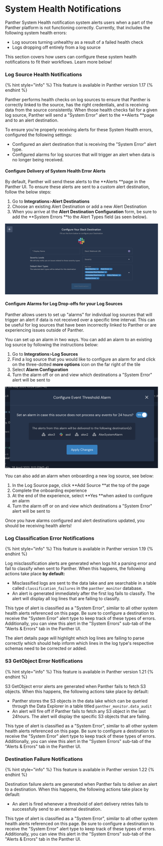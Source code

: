 # System Health Notifications

Panther System Health notification system alerts users when a part of the Panther platform is not functioning correctly. Currently, that includes the following system health errors:

* Log sources turning unhealthy as a result of a failed health check
* Logs dropping off entirely from a log source

This section covers how users can configure these system health notifications to fit their workflows. Learn more below!

### Log Source Health Notifications

{% hint style="info" %}
This feature is available in Panther version 1.17
{% endhint %}

Panther performs health checks on log sources to ensure that Panther is correctly linked to the source, has the right credentials, and is receiving data from the source consistently. When those health checks fail for a given log source, Panther will send a "System Error" alert to the **Alerts **page and to an alert destination.

To ensure you're properly receiving alerts for these System Health errors, configured the following settings:

* Configured an alert destination that is receiving the "System Error" alert type.
* Configured alarms for log sources that will trigger an alert when data is no longer being received.

#### Configure Delivery of System Health Error Alerts

By default, Panther will send these alerts to the **Alerts **page in the Panther UI. To ensure these alerts are sent to a custom alert destination, follow the below steps:

1. Go to **Integrations**>**Alert Destinations**
2. Choose an existing Alert Destination or add a new Alert Destination
3. When you arrive at the **Alert Destination Configuration** form, be sure to add the **System Errors **to the Alert Types field (as seen below).

![](<../../../.gitbook/assets/image (1).png>)

#### Configure Alarms for Log Drop-offs for your Log Sources

Panther allows users to set up "alarms" for individual log sources that will trigger an alert if data is not received over a specific time interval. This can be useful for log sources that have been incorrectly linked to Panther or are experiencing issues outside of Panther. 

You can set up an alarm in two ways. You can add an alarm to an existing log source by following the instructions below:

1.  Go to **Integrations**>**Log Sources**
2. Find a log source that you would like to configure an alarm for and click on the three-dotted **more options** icon on the far right of the tile
3. Select **Alarm Configuration**
4. Turn the alarm off or on and view which destinations a "System Error" alert will be sent to

![](<../../../.gitbook/assets/image (9).png>)

You can also add an alarm when onboarding a new log source, see below:

1. In the Log Source page, click **Add Source **at the top of the page
2. Complete the onboarding experience
3. At the end of the experience, select **Yes **when asked to configure an alarm
4. Turn the alarm off or on and view which destinations a "System Error" alert will be sent to

Once you have alarms configured and alert destinations updated, you should be receiving health alerts!

### Log Classification Error Notifications

{% hint style="info" %}
This feature is available in Panther version 1.19
{% endhint %}

Log misclassification alerts are generated when logs hit a parsing error and fail to classify when sent to Panther. When this happens, the following actions take place **by default:**

* Misclassified logs are sent to the data lake and are searchable in a table called `classification_failures` in the `panther_monitor` database.
* An alert is generated immediately after the first log fails to classify. The alert will display all log lines that are failing to classify. 

This type of alert is classified as a "System Error", similar to all other system health alerts referenced on this page. Be sure to configure a destination to receive the "System Error" alert type to keep track of these types of errors. Additionally, you can view this alert in the "System Errors" sub-tab of the "Alerts & Errors" tab in the Panther UI.

The alert details page will highlight which log lines are failing to parse correctly which should help inform which lines in the log type's respective schemas need to be corrected or added.

### S3 GetObject Error Notifications

{% hint style="info" %}
This feature is available in Panther version 1.21
{% endhint %}

S3 GetObject error alerts are generated when Panther fails to fetch S3 objects. When this happens, the following actions take place by default:

* Panther stores the S3 objects in the data lake which can be queried through the Data Explorer in a table titled `panther_monitor.data_audit`
* An alert will fire off if Panther fails to fetch any S3 object in the last 24hours. The alert will display the specific S3 objects that are failing.

This type of alert is classified as a "System Error", similar to all other system health alerts referenced on this page. Be sure to configure a destination to receive the "System Error" alert type to keep track of these types of errors. Additionally, you can view this alert in the "System Errors" sub-tab of the "Alerts & Errors" tab in the Panther UI. 

### Destination Failure Notifications

{% hint style="info" %}
This feature is available in Panther version 1.22
{% endhint %}

Destination failure alerts are generated when Panther fails to deliver an alert to a destination. When this happens, the following actions take place by default:

* An alert is fired whenever a threshold of alert delivery retries fails to successfully send to an external destination.

This type of alert is classified as a "System Error", similar to all other system health alerts referenced on this page. Be sure to configure a destination to receive the "System Error" alert type to keep track of these types of errors. Additionally, you can view this alert in the "System Errors" sub-tab of the "Alerts & Errors" tab in the Panther UI. 
